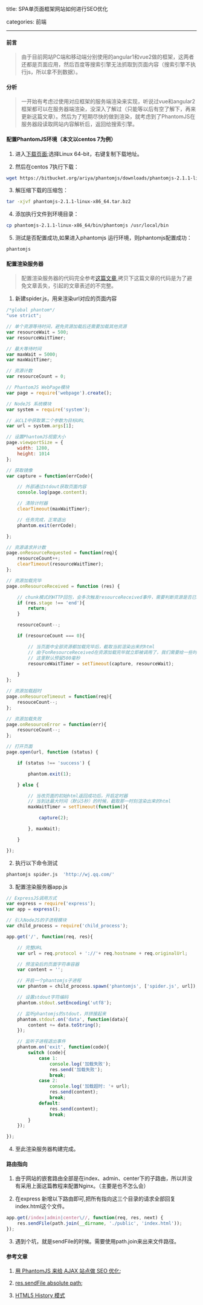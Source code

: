 title: SPA单页面框架网站如何进行SEO优化

categories: 前端

---

#### 前言
> 由于目前网站PC端和移动端分别使用的angular1和vue2做的框架，这两者还都是页面应用，然后百度等搜索引擎无法抓取到页面内容（搜索引擎不执行js，所以拿不到数据）。

#### 分析
> 一开始有考虑过使用对应框架的服务端渲染来实现，听说过vue和angular2框架都可以在服务器端渲染，没深入了解过（只能等以后有空了解下，再来更新这篇文章）。然后为了短期尽快的做到渲染，就考虑到了PhantomJS在服务器段读取网站内容解析后，返回给搜索引擎。

#### 配置PhantomJS环境（本文以centos 7为例）

1. 进入[下载页面](http://phantomjs.org/download.html);选择Linux 64-bit，右键复制下载地址。

2. 然后在centos 7执行下载：
```bash
wget https://bitbucket.org/ariya/phantomjs/downloads/phantomjs-2.1.1-linux-x86_64.tar.bz2
```
3. 解压缩下载的压缩包：
```bash
tar -xjvf phantomjs-2.1.1-linux-x86_64.tar.bz2

```

4. 添加执行文件到环境目录：
```bash
cp phantomjs-2.1.1-linux-x86_64/bin/phantomjs /usr/local/bin
```

5. 测试是否配置成功,如果进入phantomjs 运行环境，则phantomjs配置成功：
```bash
phantomjs
```

#### 配置渲染服务器

> 配置渲染服务器的代码完全参考[这篇文章](http://gold.xitu.io/entry/56fa5c20c4c971005bcdfd0f),拷贝下这篇文章的代码是为了避免文章丢失，引起的文章表述的不完整。

1. 新建spider.js，用来渲染url对应的页面内容
```js
/*global phantom*/
"use strict";

// 单个资源等待时间，避免资源加载后还需要加载其他资源
var resourceWait = 500;
var resourceWaitTimer;

// 最大等待时间
var maxWait = 5000;
var maxWaitTimer;

// 资源计数
var resourceCount = 0;

// PhantomJS WebPage模块
var page = require('webpage').create();

// NodeJS 系统模块
var system = require('system');

// 从CLI中获取第二个参数为目标URL
var url = system.args[1];

// 设置PhantomJS视窗大小
page.viewportSize = {
    width: 1280,
    height: 1014
};

// 获取镜像
var capture = function(errCode){

    // 外部通过stdout获取页面内容
    console.log(page.content);

    // 清除计时器
    clearTimeout(maxWaitTimer);

    // 任务完成，正常退出
    phantom.exit(errCode);

};

// 资源请求并计数
page.onResourceRequested = function(req){
    resourceCount++;
    clearTimeout(resourceWaitTimer);
};

// 资源加载完毕
page.onResourceReceived = function (res) {

    // chunk模式的HTTP回包，会多次触发resourceReceived事件，需要判断资源是否已经end
    if (res.stage !== 'end'){
        return;
    }

    resourceCount--;

    if (resourceCount === 0){

        // 当页面中全部资源都加载完毕后，截取当前渲染出来的html
        // 由于onResourceReceived在资源加载完毕就立即被调用了，我们需要给一些时间让JS跑解析任务
        // 这里默认预留500毫秒
        resourceWaitTimer = setTimeout(capture, resourceWait);

    }
};

// 资源加载超时
page.onResourceTimeout = function(req){
    resouceCount--;
};

// 资源加载失败
page.onResourceError = function(err){
    resourceCount--;
};

// 打开页面
page.open(url, function (status) {

    if (status !== 'success') {

        phantom.exit(1);

    } else {

        // 当改页面的初始html返回成功后，开启定时器
        // 当到达最大时间（默认5秒）的时候，截取那一时刻渲染出来的html
        maxWaitTimer = setTimeout(function(){

            capture(2);

        }, maxWait);

    }

});
```

2. 执行以下命令测试
```bash
phantomjs spider.js  'http://wj.qq.com/'
```

3. 配置渲染服务器app.js
```js
// ExpressJS调用方式
var express = require('express');
var app = express();

// 引入NodeJS的子进程模块
var child_process = require('child_process');

app.get('/', function(req, res){

    // 完整URL
    var url = req.protocol + '://'+ req.hostname + req.originalUrl;

    // 预渲染后的页面字符串容器
    var content = '';

    // 开启一个phantomjs子进程
    var phantom = child_process.spawn('phantomjs', ['spider.js', url]);

    // 设置stdout字符编码
    phantom.stdout.setEncoding('utf8');

    // 监听phantomjs的stdout，并拼接起来
    phantom.stdout.on('data', function(data){
        content += data.toString();
    });

    // 监听子进程退出事件
    phantom.on('exit', function(code){
        switch (code){
            case 1:
                console.log('加载失败');
                res.send('加载失败');
                break;
            case 2:
                console.log('加载超时: '+ url);
                res.send(content);
                break;
            default:
                res.send(content);
                break;
        }
    });

});
```

4. 至此渲染服务器构建完成。


#### 路由指向

1. 由于网站的嵌套路由全部是在index、admin、center下的子路由，所以并没有采用上面这篇教程来配置Nginx。（主要是也不怎么会）

2. 在express 新增以下路由即可,把所有指向这三个目录的请求全部回复index.html这个文件。
```js
app.get(/index|admin|center\//, function(req, res, next) {
    res.sendFile(path.join(__dirname, './public', 'index.html'));
});
```

3. 遇到个坑，就是sendFile的时候。需要使用path.join来出来文件路径。


#### 参考文章

1. [用 PhantomJS 来给 AJAX 站点做 SEO 优化](http://gold.xitu.io/entry/56fa5c20c4c971005bcdfd0f);

2. [res.sendFile absolute path](http://stackoverflow.com/questions/25463423/res-sendfile-absolute-path);

3. [HTML5 History 模式](https://router.vuejs.org/zh-cn/essentials/history-mode.html)

